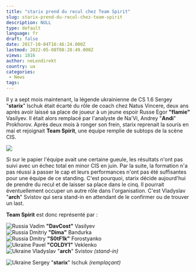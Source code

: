 ```yaml
---
title: "starix prend du recul chez Team Spirit"
slug: starix-prend-du-recul-chez-team-spirit
description: NULL
type: default
language: fr
draft: false
date: 2017-10-04T16:46:24.000Z
lastmod: 2022-05-08T08:28:49.000Z
views: 1816
author: neLendirekt
country: ua
categories:
 - News
tags:
---
```

Il y a sept mois maintenant, la légende ukrainienne de CS 1.6 Sergey "**starix**" Ischuk était écarté du rôle de coach chez Natus Vincere, deux ans après avoir laissé sa place de joueur à un jeune espoir Russe Egor **"flamie"** Vasilyev. Il était alors remplacé par l'analyste de Na'Vi, Andrey "**Andi**" Prokhorov. Après deux mois à ronger son frein, starix reprenait la souris en mai et rejoignait **Team Spirit**, une équipe remplie de subtops de la scène CIS.

![](https://flickshot-ue.s3.eu-west-2.amazonaws.com/flickshot/article/59d50c5b88abd/images/HBwwJP1I1qucYzDA6AWaX1xRJfXMdo8B6hokOITu.jpeg)

Si sur le papier l'équipe avait une certaine gueule, les résultats n'ont pas suivi avec un échec total en minor CIS en juin. Par la suite, la formation n'a pas réussi à passer le cap et leurs performances n'ont pas été suffisantes pour une équipe de ce standing. C'est pourquoi, starix décide aujourd'hui de prendre du recul et de laisser sa place dans le cinq. Il pourrait éventuellement occuper un autre rôle dans l'organisation. C'est Vladyslav "**arch**" Svistov qui sera stand-in en attendant de le confirmer ou de trouver un last.

**Team Spirit** est donc représenté par :

![Russia](/images/countries/ru.svg)⁠ Vadim **"DavCost"** Vasilyev  
![Russia](/images/countries/ru.svg)⁠ Dmitriy **"Dima"** Bandurka  
![Russia](/images/countries/ru.svg)⁠ Dmitry **"S0tF1k"** Forostyanko  
![Ukraine](/images/countries/ua.svg)⁠ Pavel **"COLDY1"** Veklenko  
![Ukraine](/images/countries/ua.svg)⁠ Vladyslav "**arch**" Svistov _(stand-in)_

![Ukraine](/images/countries/ua.svg)⁠ Sergey "**starix**" Ischuk _(remplaçant)_
